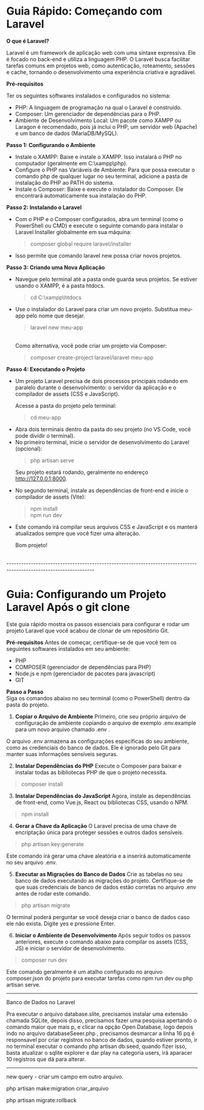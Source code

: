 # Guia Rápido: Começando com Laravel

**O que é Laravel?**
<p>Laravel é um framework de aplicação web com uma sintaxe expressiva. Ele é focado no back-end e utiliza a linguagem PHP. O Laravel busca facilitar tarefas comuns em projetos web, como autenticação, roteamento, sessões e cache, tornando o desenvolvimento uma experiência criativa e agradável.</p>

**Pré-requisitos**
<p>Ter os seguintes softwares instalados e configurados no sistema:</p>
<ul>
<li>PHP: A linguagem de programação na qual o Laravel é construído.

<li>Composer: Um gerenciador de dependências para o PHP.

<li>Ambiente de Desenvolvimento Local: Um pacote como XAMPP ou Laragon é recomendado, pois já inclui o PHP, um servidor web (Apache) e um banco de dados (MariaDB/MySQL).
</li>
</ul>

**Passo 1: Configurando o Ambiente**
<ul>
<li>Instale o XAMPP: Baixe e instale o XAMPP. Isso instalará o PHP no computador (geralmente em C:\xampp\php).

<li>Configure o PHP nas Variáveis de Ambiente: Para que possa executar o comando php de qualquer lugar no seu terminal, adicione a pasta de instalação do PHP ao PATH do sistema.

<li>Instale o Composer: Baixe e execute o instalador do Composer. Ele encontrará automaticamente sua instalação do PHP.
</li>
</ul>

**Passo 2: Instalando o Laravel**
<ul>
<li>Com o PHP e o Composer configurados, abra um terminal (como o PowerShell ou CMD) e execute o seguinte comando para instalar o Laravel Installer globalmente em sua máquina:

> composer global require laravel/installer

<li>Isso permite que comando laravel new possa criar novos projetos.
</ul>

**Passo 3: Criando uma Nova Aplicação**
<ul>
<li>Navegue pelo terminal até a pasta onde guarda seus projetos. Se estiver usando o XAMPP, é a pasta htdocs.

> cd C:\xampp\htdocs

<li>Use o instalador do Laravel para criar um novo projeto. Substitua meu-app pelo nome que desejar.

> laravel new meu-app

<br>
Como alternativa, você pode criar um projeto via Composer:

> composer create-project laravel/laravel meu-app
</li>
</ul>

**Passo 4: Executando o Projeto**
<ul>
<li>Um projeto Laravel precisa de dois processos principais rodando em paralelo durante o desenvolvimento: o servidor da aplicação e o compilador de assets (CSS e JavaScript).

Acesse a pasta do projeto pelo terminal:

> cd meu-app

<li>Abra dois terminais dentro da pasta do seu projeto (no VS Code, você pode dividir o terminal).

<li>No primeiro terminal, inicie o servidor de desenvolvimento do Laravel (opcional): 

> php artisan serve

Seu projeto estará rodando, geralmente no endereço http://127.0.0.1:8000.

<li>No segundo terminal, instale as dependências de front-end e inicie o compilador de assets (Vite):

> npm install <br>
> npm run dev

<li>Este comando irá compilar seus arquivos CSS e JavaScript e os manterá atualizados sempre que você fizer uma alteração.

Bom projeto!

</li>
</ul>

<br>
------------------------------------------------------------------------------------------------------------------

# Guia: Configurando um Projeto Laravel Após o git clone

Este guia rápido mostra os passos essenciais para configurar e rodar um projeto Laravel que você acabou de clonar de um repositório Git.

**Pré-requisitos**
Antes de começar, certifique-se de que você tem os seguintes softwares instalados em seu ambiente:

<ul>
<li>PHP</li>
<li>COMPOSER (gerenciador de dependências para PHP)</li>
<li>Node.js e npm (gerenciador de pacotes para javascript)
<li>GIT</li>
</ul>

**Passo a Passo**<br>
Siga os comandos abaixo no seu terminal (como o PowerShell) dentro da pasta do projeto.

1. **Copiar o Arquivo de Ambiente**
Primeiro, crie seu próprio arquivo de configuração de ambiente copiando o arquivo de exemplo .env.example para um novo arquivo chamado .env .

O arquivo .env armazena as configurações específicas do seu ambiente, como as credenciais do banco de dados. Ele é ignorado pelo Git para manter suas informações sensíveis seguras.

2. **Instalar Dependências do PHP**
Execute o Composer para baixar e instalar todas as bibliotecas PHP de que o projeto necessita.

> composer install

3. **Instalar Dependências do JavaScript**
Agora, instale as dependências de front-end, como Vue.js, React ou bibliotecas CSS, usando o NPM.

> npm install

4. **Gerar a Chave da Aplicação**
O Laravel precisa de uma chave de encriptação única para proteger sessões e outros dados sensíveis.

> php artisan key:generate

Este comando irá gerar uma chave aleatória e a inserirá automaticamente no seu arquivo .env.

5. **Executar as Migrações do Banco de Dados**
Crie as tabelas no seu banco de dados executando as migrações do projeto. Certifique-se de que suas credenciais de banco de dados estão corretas no arquivo .env antes de rodar este comando.

> php artisan migrate

O terminal poderá perguntar se você deseja criar o banco de dados caso ele não exista. Digite yes e pressione Enter.

6. **Iniciar o Ambiente de Desenvolvimento**
Após seguir todos os passos anteriores, execute o comando abaixo para compilar os assets (CSS, JS) e iniciar o servidor de desenvolvimento.

>composer run dev

Este comando geralmente é um atalho configurado no arquivo composer.json do projeto para executar tarefas como npm run dev ou php artisan serve.

-----------------------------------------------------------------------------
Banco de Dados no Laravel

Pra executar o arquivo database.slite, precisamos instalar uma extensão chamada
SQLite, depois disso, precisamos fazer uma pesquisa apertando o comando maior que mais p, e clicar na opção Open Database, logo depois indo no arquivo databaseSeeer.php , precisamos desmarcar a linha 16 pq é responsavel por criar registros no banco de dados, quando estiver pronto, ir no terminal executar o comando php artisan db:seed, quando fizer isso, basta atualizar o sqlite explorer e dar play na categoria users, irá aparacer 10 registros que dá para alterar.

----------------------------------------
new query - criar um campo em outro arquivo.

php artisan make:migration criar_arquivo

php artisan migrate:rollback